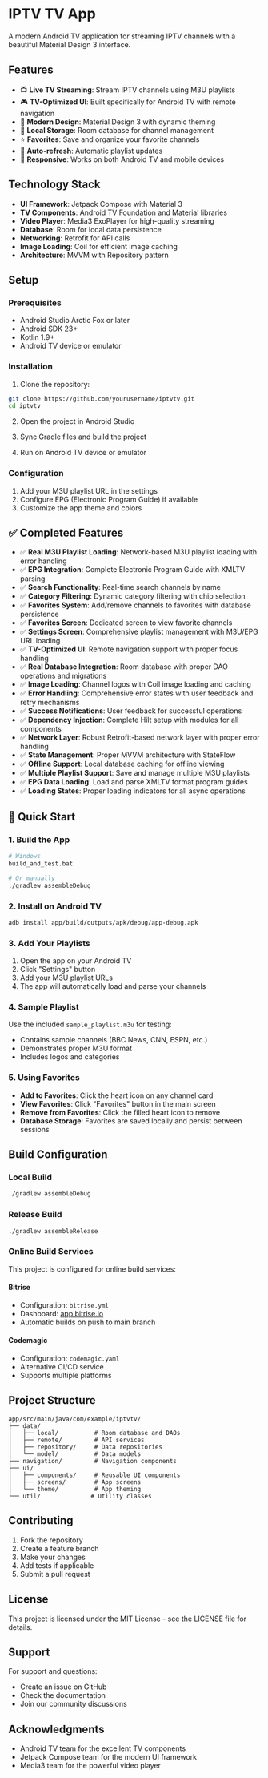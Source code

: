 # IPTV TV App

A modern Android TV application for streaming IPTV channels with a beautiful Material Design 3 interface.

## Features

- 📺 **Live TV Streaming**: Stream IPTV channels using M3U playlists
- 🎮 **TV-Optimized UI**: Built specifically for Android TV with remote navigation
- 🎨 **Modern Design**: Material Design 3 with dynamic theming
- 💾 **Local Storage**: Room database for channel management
- ⭐ **Favorites**: Save and organize your favorite channels
- 🔄 **Auto-refresh**: Automatic playlist updates
- 📱 **Responsive**: Works on both Android TV and mobile devices

## Technology Stack

- **UI Framework**: Jetpack Compose with Material 3
- **TV Components**: Android TV Foundation and Material libraries
- **Video Player**: Media3 ExoPlayer for high-quality streaming
- **Database**: Room for local data persistence
- **Networking**: Retrofit for API calls
- **Image Loading**: Coil for efficient image caching
- **Architecture**: MVVM with Repository pattern

## Setup

### Prerequisites

- Android Studio Arctic Fox or later
- Android SDK 23+
- Kotlin 1.9+
- Android TV device or emulator

### Installation

1. Clone the repository:
```bash
git clone https://github.com/yourusername/iptvtv.git
cd iptvtv
```

2. Open the project in Android Studio

3. Sync Gradle files and build the project

4. Run on Android TV device or emulator

### Configuration

1. Add your M3U playlist URL in the settings
2. Configure EPG (Electronic Program Guide) if available
3. Customize the app theme and colors

## ✅ Completed Features

- ✅ **Real M3U Playlist Loading**: Network-based M3U playlist loading with error handling
- ✅ **EPG Integration**: Complete Electronic Program Guide with XMLTV parsing
- ✅ **Search Functionality**: Real-time search channels by name
- ✅ **Category Filtering**: Dynamic category filtering with chip selection
- ✅ **Favorites System**: Add/remove channels to favorites with database persistence
- ✅ **Favorites Screen**: Dedicated screen to view favorite channels
- ✅ **Settings Screen**: Comprehensive playlist management with M3U/EPG URL loading
- ✅ **TV-Optimized UI**: Remote navigation support with proper focus handling
- ✅ **Real Database Integration**: Room database with proper DAO operations and migrations
- ✅ **Image Loading**: Channel logos with Coil image loading and caching
- ✅ **Error Handling**: Comprehensive error states with user feedback and retry mechanisms
- ✅ **Success Notifications**: User feedback for successful operations
- ✅ **Dependency Injection**: Complete Hilt setup with modules for all components
- ✅ **Network Layer**: Robust Retrofit-based network layer with proper error handling
- ✅ **State Management**: Proper MVVM architecture with StateFlow
- ✅ **Offline Support**: Local database caching for offline viewing
- ✅ **Multiple Playlist Support**: Save and manage multiple M3U playlists
- ✅ **EPG Data Loading**: Load and parse XMLTV format program guides
- ✅ **Loading States**: Proper loading indicators for all async operations

## 🚀 Quick Start

### 1. Build the App
```bash
# Windows
build_and_test.bat

# Or manually
./gradlew assembleDebug
```

### 2. Install on Android TV
```bash
adb install app/build/outputs/apk/debug/app-debug.apk
```

### 3. Add Your Playlists
1. Open the app on your Android TV
2. Click "Settings" button
3. Add your M3U playlist URLs
4. The app will automatically load and parse your channels

### 4. Sample Playlist
Use the included `sample_playlist.m3u` for testing:
- Contains sample channels (BBC News, CNN, ESPN, etc.)
- Demonstrates proper M3U format
- Includes logos and categories

### 5. Using Favorites
- **Add to Favorites**: Click the heart icon on any channel card
- **View Favorites**: Click "Favorites" button in the main screen
- **Remove from Favorites**: Click the filled heart icon to remove
- **Database Storage**: Favorites are saved locally and persist between sessions

## Build Configuration

### Local Build

```bash
./gradlew assembleDebug
```

### Release Build

```bash
./gradlew assembleRelease
```

### Online Build Services

This project is configured for online build services:

#### Bitrise
- Configuration: `bitrise.yml`
- Dashboard: [app.bitrise.io](https://app.bitrise.io/)
- Automatic builds on push to main branch

#### Codemagic
- Configuration: `codemagic.yaml`
- Alternative CI/CD service
- Supports multiple platforms

## Project Structure

```
app/src/main/java/com/example/iptvtv/
├── data/
│   ├── local/          # Room database and DAOs
│   ├── remote/         # API services
│   ├── repository/     # Data repositories
│   └── model/          # Data models
├── navigation/         # Navigation components
├── ui/
│   ├── components/     # Reusable UI components
│   ├── screens/        # App screens
│   └── theme/          # App theming
└── util/              # Utility classes
```

## Contributing

1. Fork the repository
2. Create a feature branch
3. Make your changes
4. Add tests if applicable
5. Submit a pull request

## License

This project is licensed under the MIT License - see the LICENSE file for details.

## Support

For support and questions:
- Create an issue on GitHub
- Check the documentation
- Join our community discussions

## Acknowledgments

- Android TV team for the excellent TV components
- Jetpack Compose team for the modern UI framework
- Media3 team for the powerful video player
